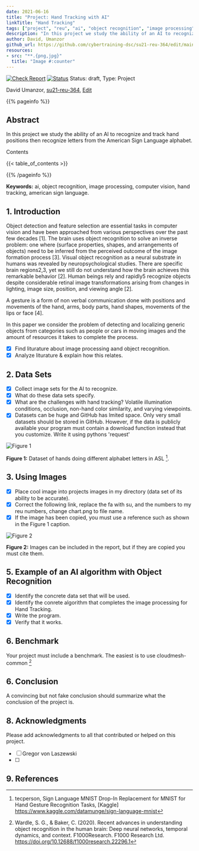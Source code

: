 ```yaml
---
date: 2021-06-16
title: "Project: Hand Tracking with AI"
linkTitle: "Hand Tracking"
tags: ["project", "reu", "ai", "object recognition", "image processing", "computer vision"]
description: "In this project we study the ability of an AI to recognize and track hand positions then recognize letters from the American Sign Language alphabet."
author: David, Umanzor
github_url: https://github.com/cybertraining-dsc/su21-reu-364/edit/main/project/index.md
resources:
- src: "**.{png,jpg}"
  title: "Image #:counter"
---
```


[![Check Report](https://github.com/cybertraining-dsc/su21-reu-364/workflows/Check%20Report/badge.svg)](https://github.com/cybertraining-dsc/su21-reu-364/actions)
[![Status](https://github.com/cybertraining-dsc/su21-reu-364/workflows/Status/badge.svg)](https://github.com/cybertraining-dsc/su21-reu-364/actions)
Status: draft, Type: Project


David Umanzor, [su21-reu-364](https://github.com/cybertraining-dsc/su21-reu-364), [Edit](https://github.com/cybertraining-dsc/su21-reu-364/blob/main/project/index.md)

{{% pageinfo %}}

## Abstract

In this project we study the ability of an AI to recognize and track hand positions then recognize letters from the American Sign Language alphabet.

Contents

{{< table_of_contents >}}

{{% /pageinfo %}}

**Keywords:** ai, object recognition, image processing, computer vision, hand tracking, american sign language. 

## 1. Introduction

Object detection and feature selection are essential tasks in computer vision and have
been approached from various perspectives over the past few decades [1]. The brain uses object recognition to solve an inverse problem: one where (surface properties, shapes, and arrangements of objects) need to be inferred from the perceived outcome of the image formation process [3].
Visual object recognition as a neural substrate in humans was revealed by neuropsychological studies. There are specific brain regions2,3, yet we still do not 
understand how the brain achieves this remarkable behavior [2]. Human beings rely and rapidly5 recognize objects despite considerable retinal image transformations arising from changes in lighting, image size, position, and viewing angle [2].

A gesture is a form of non verbal communication done with positions and movements of the hand, arms, body parts, hand shapes, movements of the lips or face [4].

In this paper we consider the problem of detecting and localizing generic objects from
categories such as people or cars in moving images and the amount of resources it takes
to complete the process.

- [X] Find liturature about image processing aand object recognition.
- [X] Analyze liturature & explain how this relates.

## 2. Data Sets

- [X] Collect image sets for the AI to recognize.
- [X] What do these data sets specify.
- [X] What are the challenges with hand tracking? Volatile illumination conditions, occlusion, non-hand color similarity, and varying viewpoints.
- [X] Datasets can be huge and GitHub has lmited space. Only very small datasets should be stored in GitHub. 
  However, if the data is publicly available your program must contain a download function instead that you customize. 
  Write it using pythons 'request' 

![Figure 1](https://github.com/cybertraining-dsc/su21-reu-364/raw/main/project/images/amer_sign2.png)

**Figure 1:** Dataset of hands doing different alphabet letters in ASL [^5].

## 3. Using Images

- [X] Place cool image into projects images in my directory (data set of its ability to be accurate).
- [X] Correct the following link, replace the fa with su, and the numbers to my reu numbers, change chart.png to file name.
- [X] If the image has been copied, you must use a reference such as shown in the Figure 1 caption.

![Figure 2](https://github.com/cybertraining-dsc/su21-reu-364/raw/main/project/images/hand_tracking_test.png)

**Figure 2:** Images can be included in the report, but if they are copied you must cite them.

## 5. Example of an AI algorithm with Object Recognition

- [X] Identify the concrete data set that will be used.
- [X] Identify the conrete algorithm that completes the image processing for Hand Tracking.
- [X] Write the program.
- [X] Verify that it works.

## 6. Benchmark

Your project must include a benchmark. The easiest is to use cloudmesh-common [^2]

## 6. Conclusion

A convincing but not fake conclusion should summarize what the conclusion of the project is.

## 8. Acknowledgments

Please add acknowledgments to all that contributed or helped on this project.

- [ ] Gregor von Laszewski
- [ ] 

## 9. References


[^1]: Pan, T.-Y., Zhang, C., Li, Y., Hu, H., Xuan, D., Changpinyo, S., Gong, B., &amp; Chao, W.-L. (2021, July 5). On Model Calibration for Long-Tailed Object Detection and Instance Segmentation. arXiv.org.
      https://arxiv.org/abs/2107.02170. 
      
[^2]: Wardle, S. G., & Baker, C. (2020). Recent advances in understanding object recognition in the human brain: Deep neural networks, temporal dynamics, and context. F1000Research. F1000 Research Ltd.
      <https://doi.org/10.12688/f1000research.22296.1>


      
[^4]: K. Dabre and S. Dholay, "Machine learning model for sign language interpretation using webcam images," 2014 International Conference on Circuits, Systems, Communication and Information Technology Applications (CSCITA), 2014, pp. 317-321, doi: 10.1109/CSCITA.2014.6839279.

[^5]: tecperson, Sign Language MNIST Drop-In Replacement for MNIST for Hand Gesture Recognition Tasks, [Kaggle] 
      <https://www.kaggle.com/datamunge/sign-language-mnist>

